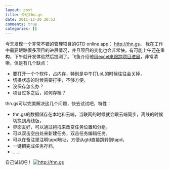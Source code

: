 ```yaml
---
layout: post
title: 介绍thn.gs
date: 2011-12-20 20:53
comments: true
categories: []
---
```

今天发现一个非常不错的管理项目的GTD online app： <a href="http://thn.gs/">http://thn.gs</a>。
我在工作中需要跟踪很多项目的进展情况，并且项目的变化也会非常快，有可能上午还在重构，下午就开发体验然后提测了。飞鱼介绍他<a href="http://qilei.org/201111/how-to-improve-the-daily-works/">用excel来跟踪项目进展</a>，非常清晰，但是有几个缺点：
<ul>
	<li>要打开一个个软件，占内存，特别是中午打LoL的时候往往会关掉，</li>
	<li>切换状态的时候需要打字，不够方便，</li>
	<li>没保存怎么办？</li>
	<li>项目过多之后，如何存档？</li>
</ul>
thn.gs可以完美解决这几个问题，快去试试吧，特性：
<ul>
	<li>thn.gs的数据储存在本地和云端，当联网的时候就会跟云端同步，离线的时候切换到离线版，</li>
	<li>界面友好，可以通过拖拽来改变任务位置和分组，</li>
	<li>可以双击空白处来新建任务，双击任务编辑任务，</li>
	<li>可以在备注里注明tapd地址，方便从gtd直接跳转到tapd，</li>
	<li>一键把完成任务存档，</li>
	<li>……</li>
</ul>
自己试试吧！
<a href="http://thn.gs/"><img class="aligncenter size-large wp-image-1083" title="http://thn.gs" src="http://yuguo.us/files/2011/12/QQ拼音截图未命名-1024x615.png" alt="http://thn.gs"   /></a>
